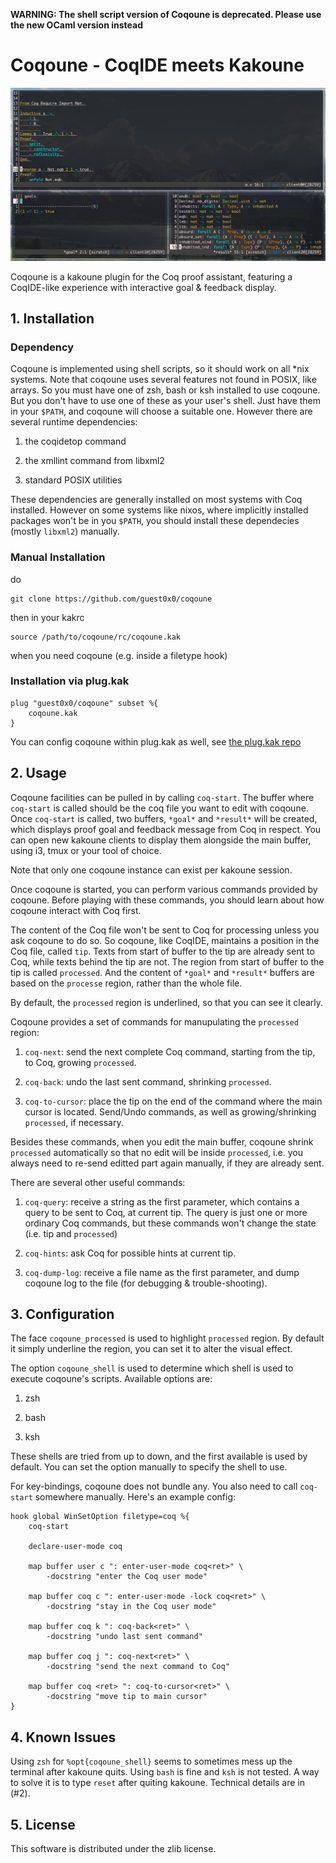 
**WARNING: The shell script version of Coqoune is deprecated.
Please use the new OCaml version instead**

# Coqoune - CoqIDE meets Kakoune

![](./screenshot.png)

Coqoune is a kakoune plugin for the Coq proof assistant,
featuring a CoqIDE-like experience with interactive goal & feedback display.

## 1. Installation

### Dependency
Coqoune is implemented using shell scripts,
so it should work on all *nix systems.
Note that coqoune uses several features not found in POSIX, like arrays.
So you must have one of zsh, bash or ksh installed to use coqoune.
But you don't have to use one of these as your user's shell.
Just have them in your `$PATH`, and coqoune will choose a suitable one.
However there are several runtime dependencies:

1. the coqidetop command
 
2. the xmllint command from libxml2
 
3. standard POSIX utilities 

These dependencies are generally installed on most systems with Coq installed.
However on some systems like nixos, where implicitly installed packages won't be in you `$PATH`,
you should install these dependecies (mostly `libxml2`) manually.

### Manual Installation
do
```
git clone https://github.com/guest0x0/coqoune
```
then in your kakrc
```
source /path/to/coqoune/rc/coqoune.kak
```
when you need coqoune (e.g. inside a filetype hook)

### Installation via plug.kak
```
plug "guest0x0/coqoune" subset %{
    coqoune.kak
}
```
You can config coqoune within plug.kak as well, see [the plug.kak repo](https://gitlab.com/andreyorst/plug.kak)


## 2. Usage
Coqoune facilities can be pulled in by calling `coq-start`.
The buffer where `coq-start` is called should be the coq file you want to edit with coqoune.
Once `coq-start` is called, two buffers,
`*goal*` and `*result*` will be created,
which displays proof goal and feedback message from Coq in respect.
You can open new kakoune clients to display them alongside the main buffer,
using i3, tmux or your tool of choice.

Note that only one coqoune instance can exist per kakoune session.

Once coqoune is started,
you can perform various commands provided by coqoune.
Before playing with these commands,
you should learn about how coqoune interact with Coq first.

The content of the Coq file won't be sent to Coq for processing
unless you ask coqoune to do so.
So coqoune, like CoqIDE, maintains a position in the Coq file, called `tip`.
Texts from start of buffer to the tip are already sent to Coq,
while texts behind the tip are not.
The region from start of buffer to the tip is called `processed`.
And the content of `*goal*` and `*result*` buffers are based on the `processe` region,
rather than the whole file.

By default, the `processed` region is underlined,
so that you can see it clearly.

Coqoune provides a set of commands for manupulating the `processed` region:

1.  `coq-next`: send the next complete Coq command,
starting from the tip, to Coq, growing `processed`.

2.  `coq-back`: undo the last sent command, shrinking `processed`.

3.  `coq-to-cursor`: place the tip on the end of the command where the main cursor is located.
Send/Undo commands, as well as growing/shrinking `processed`, if necessary.

Besides these commands, when you edit the main buffer,
coqoune shrink `processed` automatically so that no edit
will be inside `processed`,
i.e. you always need to re-send editted part again manually,
if they are already sent.

There are several other useful commands:

1.  `coq-query`: receive a string as the first parameter,
which contains a query to be sent to Coq, at current tip.
The query is just one or more ordinary Coq commands,
but these commands won't change the state (i.e. tip and `processed`)

2.  `coq-hints`: ask Coq for possible hints at current tip.

3.  `coq-dump-log`: receive a file name as the first parameter,
and dump coqoune log to the file (for debugging & trouble-shooting).


## 3. Configuration
The face `coqoune_processed` is used to highlight `processed` region.
By default it simply underline the region,
you can set it to alter the visual effect.

The option `coqoune_shell` is used to determine which shell is used to execute coqoune's scripts.
Available options are:

1. zsh

2. bash

3. ksh

These shells are tried from up to down, and the first available is used by default.
You can set the option manually to specify the shell to use.

For key-bindings, coqoune does not bundle any.
You also need to call `coq-start` somewhere manually.
Here's an example config:
```
hook global WinSetOption filetype=coq %{
    coq-start

    declare-user-mode coq

    map buffer user c ": enter-user-mode coq<ret>" \
        -docstring "enter the Coq user mode"

    map buffer coq c ": enter-user-mode -lock coq<ret>" \
        -docstring "stay in the Coq user mode"

    map buffer coq k ": coq-back<ret>" \
        -docstring "undo last sent command"

    map buffer coq j ": coq-next<ret>" \
        -docstring "send the next command to Coq"

    map buffer coq <ret> ": coq-to-cursor<ret>" \
        -docstring "move tip to main cursor"
}
```

## 4. Known Issues
Using `zsh` for `%opt{coqoune_shell}` seems to sometimes mess up the terminal after kakoune quits.
Using `bash` is fine and `ksh` is not tested.
A way to solve it is to type `reset` after quiting kakoune.
Technical details are in (#2).

## 5. License
This software is distributed under the zlib license.
